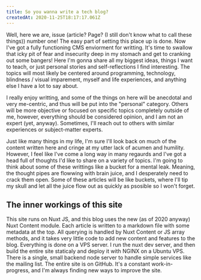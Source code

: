 ```yaml
---
title: So you wanna write a tech blog?
createdAt: 2020-11-25T18:17:17.061Z
---
```


Well, here we are, issue (article? Page? (I still don't know what to call these things)) number one! The easy part of setting this place up is done. Now I've got a fully functioning CMS enviorment for writting. It's time to swallow that icky pit of fear and insecurity deep in my stomach and get to cranking out some bangers! Here I'm gonna share all my biggest ideas, things I want to teach, or just personal stories and self-reflections I find interesting. The topics will most likely be centered around programming, technology, blindness / visual imparement, myself and life experiences, and anything else I have a lot to say about.

I really enjoy writting, and some of the things on here will be anecdotal and very me-centric, and thus will be put into the "personal" category. Others will be more objective or focused on specific topics completely outside of me, however, everything should be considered opinion, and I am not an expert (yet, anyway). Sometimes, I'll reach out to others with similar experiences or subject-matter experts.

Just like many things in my life, I'm sure I'll look back on much of the content written here and cringe at my utter lack of acumen and humility. However, I feel like I've come a long way in many regaurds and I've got a head full of thoughts I'd like to share on a variety of topics. I'm going to think about some of these writtings like a bucket for a mental leak. Meaning, the thought pipes are flowwing with brain juice, and I desperately need to crack them open. Some of these articles will be like buckets, where I'll tip my skull and let all the juice flow out as quickly as psosible so I won't forget.

## The inner workings of this site
This site runs on Nuxt JS, and this blog uses the new (as of 2020 anyway) Nuxt Content module. Each article is written to a markdown file with some metadata at the top. All querying is handled by Nuxt Content or JS array methods, and it takes very little code to add new content and features to the blog.
Everything is done on a VPS server. I run the nuxt dev server, and then build the entire site staticaly and deploy it with NGINX on a Ubuntu VPS. There is a single, small backend node server to handle simple services like the mailing list. The entire site is on GitHub. It's a constant work-in-progress, and I'm always finding new ways to improve the site.
